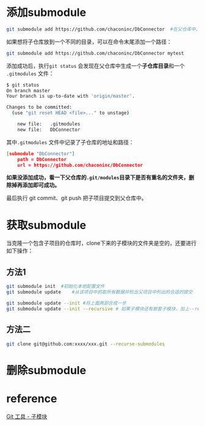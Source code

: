 # 添加submodule

```bash
git submodule add https://github.com/chaconinc/DbConnector	#在父仓库中，默认子仓库中文件 会放在和子仓库名相同的文件夹中。
```

如果想将子仓库放到一个不同的目录，可以在命令末尾添加一个路径：

```bash
git submodule add https://github.com/chaconinc/DbConnector mytest
```

添加成功后，执行`git status` 会发现在父仓库中生成一个**子仓库目录**和一个 `.gitmodules` 文件：

```bash
$ git status
On branch master
Your branch is up-to-date with 'origin/master'.

Changes to be committed:
  (use "git reset HEAD <file>..." to unstage)

	new file:   .gitmodules
	new file:   DbConnector
```

其中`.gitmodules` 文件中记录了子仓库的地址和路径：

```json
[submodule "DbConnector"]
	path = DbConnector
	url = https://github.com/chaconinc/DbConnector
```

**如果没添加成功，看一下父仓库的`.git/modules`目录下是否有重名的文件夹，删除掉再添加即可成功。**

最后执行 git commit、git push 把子项目提交到父仓库中。



# 获取submodule

当克隆一个包含子项目的仓库时，clone下来的子模块的文件夹是空的，还要进行如下操作：

## 方法1

```bash
git submodule init	#初始化本地配置文件
git submodule update	#从该项目中抓取所有数据并检出父项目中列出的合适的提交

git submodule update --init #将上面两部合成一步
git submodule update --init --recursive	# 如果子模块还有嵌套子模块，加上--recursive
```

## 方法二

```bash
git clone git@github.com:xxxx/xxx.git --recurse-submodules
```



# 删除submodule



# reference

[Git 工具 - 子模块](https://git-scm.com/book/zh/v2/Git-%E5%B7%A5%E5%85%B7-%E5%AD%90%E6%A8%A1%E5%9D%97)